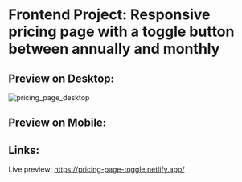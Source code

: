 # Frontend Project: Responsive pricing page with a toggle button between annually and monthly

## Preview on Desktop:
![pricing_page_desktop](https://github.com/user-attachments/assets/4e7b6d4e-7af5-4f42-a211-fb51ff53427d)

## Preview on Mobile:

## Links:

Live preview: https://pricing-page-toggle.netlify.app/

